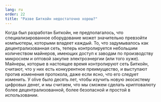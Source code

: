 ```yaml
---
lang: ru
order: 22
title: "Разве Биткойн недостаточно хорош?"
---
```


Когда был разработан Биткойн, не предполагалось, что специализированное оборудование может значительно превзойти компьютеры, которыми владеет каждый. То, что задумывалось как децентрализованная сеть, теперь контролируется небольшим количеством майнеров, имеющих доступ к заводам по производству микросхем и оптовой закупке электроэнергии (или того хуже). Майнеры, которые в настоящее время контролируют сеть Биткойн, считают, что у них есть конкурентное преимущество, и выступают против изменения протокола, даже если ясно, что его следует изменить. У olive было десять лет, чтобы изучить новую экосистему цифровых денег, и мы считаем, что мы сможем сделать криптовалюту более децентрализованной, более безопасной и простой в использовании.
